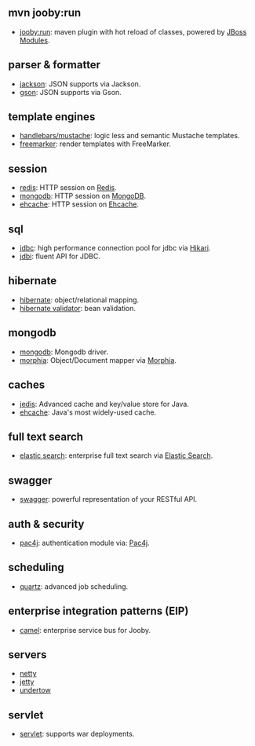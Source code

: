 ## mvn jooby:run
* [jooby:run](/doc/maven-plugin): maven plugin with hot reload of classes, powered by [JBoss Modules](https://github.com/jboss-modules/jboss-modules).

## parser & formatter
* [jackson](/doc/jackson): JSON supports via Jackson.
* [gson](/doc/gson): JSON supports via Gson.

## template engines
* [handlebars/mustache](/doc/hbs): logic less and semantic Mustache templates.
* [freemarker](/doc/ftl): render templates with FreeMarker.

## session
* [redis](/doc/jedis/#redis-session-store): HTTP session on [Redis](http://redis.io).
* [mongodb](/doc/mongodb/#mongodb-session-store): HTTP session on [MongoDB](http://mongodb.github.io/mongo-java-driver/).
* [ehcache](/doc/ehcache/#session-store): HTTP session on [Ehcache](http://ehcache.org).

## sql
* [jdbc](/doc/jdbc): high performance connection pool for jdbc via [Hikari](https://github.com/brettwooldridge/HikariCP).
* [jdbi](/doc/jdbi): fluent API for JDBC.

## hibernate
* [hibernate](/doc/hbm): object/relational mapping.
* [hibernate validator](/doc/hbv): bean validation.

## mongodb
* [mongodb](/doc/mongodb): Mongodb driver.
* [morphia](/doc/morphia): Object/Document mapper via [Morphia](https://github.com/mongodb/morphia).

## caches
* [jedis](/doc/jedis): Advanced cache and key/value store for Java.
* [ehcache](/doc/ehcache): Java's most widely-used cache.

## full text search
* [elastic search](/doc/elasticsearch): enterprise full text search via [Elastic Search](https://github.com/elastic/elasticsearch).

## swagger
* [swagger](/doc/swagger): powerful representation of your RESTful API.

## auth & security
* [pac4j](/doc/pac4j): authentication module via: [Pac4j](https://github.com/pac4j/pac4j).

## scheduling
* [quartz](/doc/quartz): advanced job scheduling.

## enterprise integration patterns (EIP)
* [camel](/doc/camel): enterprise service bus for Jooby.

## servers
* [netty](/doc/netty)
* [jetty](/doc/jetty)
* [undertow](/doc/undertow)

## servlet
* [servlet](/doc/servlet): supports war deployments.
